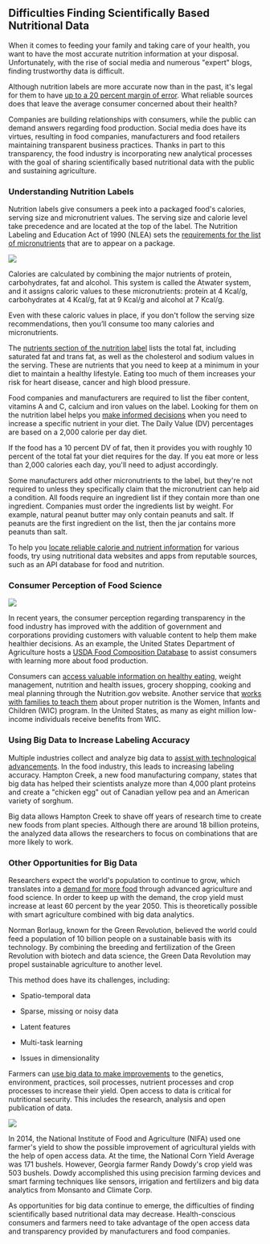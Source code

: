 ## Difficulties Finding Scientifically Based Nutritional Data

When it comes to feeding your family and taking care of your health, you want to have the most accurate nutrition information at your disposal. Unfortunately, with the rise of social media and numerous "expert" blogs, finding trustworthy data is difficult.

Although nutrition labels are more accurate now than in the past, it's legal for them to have [up to a 20 percent margin of error](http://nutritionovereasy.com/2011/04/can-you-trust-the-nutrition-facts/). What reliable sources does that leave the average consumer concerned about their health?

Companies are building relationships with consumers, while the public can demand answers regarding food production.  Social media does have its virtues, resulting in food companies, manufacturers and food retailers maintaining transparent business practices.  Thanks in part to this transparency, the food industry is incorporating new analytical processes with the goal of sharing scientifically based nutritional data with the public and sustaining agriculture.

### Understanding Nutrition Labels

Nutrition labels give consumers a peek into a packaged food's calories, serving size and micronutrient values. The serving size and calorie level take precedence and are located at the top of the label. The Nutrition Labeling and Education Act of 1990 (NLEA) sets the [requirements for the list of micronutrients](https://www.scientificamerican.com/article/how-do-food-manufacturers/) that are to appear on a package.

<img className="floating-img" src="src-difficulties-finding-scientifically-based-nutrition-data/Nutrition-Facts.png" />

Calories are calculated by combining the major nutrients of protein, carbohydrates, fat and alcohol. This system is called the Atwater system, and it assigns caloric values to these micronutrients: protein at 4 Kcal/g, carbohydrates at 4 Kcal/g, fat at 9 Kcal/g and alcohol at 7 Kcal/g.

Even with these caloric values in place, if you don't follow the serving size recommendations, then you’ll consume too many calories and micronutrients.

The [nutrients section of the nutrition label](http://www.fda.gov/Food/IngredientsPackagingLabeling/LabelingNutrition/ucm274593.htm) lists the total fat, including saturated fat and trans fat, as well as the cholesterol and sodium values in the serving. These are nutrients that you need to keep at a minimum in your diet to maintain a healthy lifestyle. Eating too much of them increases your risk for heart disease, cancer and high blood pressure.

Food companies and manufacturers are required to list the fiber content, vitamins A and C, calcium and iron values on the label. Looking for them on the nutrition label helps you [make informed decisions](http://www.eatright.org/resource/food/nutrition/nutrition-facts-and-food-labels/the-basics-of-the-nutrition-facts-panel) when you need to increase a specific nutrient in your diet. The Daily Value (DV) percentages are based on a 2,000 calorie per day diet.

If the food has a 10 percent DV of fat, then it provides you with roughly 10 percent of the total fat your diet requires for the day. If you eat more or less than 2,000 calories each day, you'll need to adjust accordingly.

Some manufacturers add other micronutrients to the label, but they're not required to unless they specifically claim that the micronutrient can help aid a condition. All foods require an ingredient list if they contain more than one ingredient. Companies must order the ingredients list by weight. For example, natural peanut butter may only contain peanuts and salt. If peanuts are the first ingredient on the list, then the jar contains more peanuts than salt.

To help you [locate reliable calorie and nutrient information](https://www.programmableweb.com/category/food/apis?category=20048) for various foods, try using nutritional data websites and apps from reputable sources, such as an API database for food and nutrition.

### Consumer Perception of Food Science

<img src="src-difficulties-finding-scientifically-based-nutrition-data/World-Population.png" />

In recent years, the consumer perception regarding transparency in the food industry has improved with the addition of government and corporations providing customers with valuable content to help them make healthier decisions.  As an example, the United States Department of Agriculture hosts a [USDA Food Composition Database](https://ndb.nal.usda.gov/ndb/) to assist consumers with learning more about food production.

Consumers can [access valuable information on healthy eating](https://www.nutrition.gov/about-us), weight management, nutrition and health issues, grocery shopping, cooking and meal planning through the Nutrition.gov website. Another service that [works with families to teach them](https://www.fns.usda.gov/wic/frequently-asked-questions-about-wic) about proper nutrition is the Women, Infants and Children (WIC) program. In the United States, as many as eight million low-income individuals receive benefits from WIC.

### Using Big Data to Increase Labeling Accuracy

Multiple industries collect and analyze big data to [assist with technological advancements](https://www.wired.com/2015/04/dan-zigmond/). In the food industry, this leads to increasing labeling accuracy. Hampton Creek, a new food manufacturing company, states that big data has helped their scientists analyze more than 4,000 plant proteins and create a "chicken egg" out of Canadian yellow pea and an American variety of sorghum.

Big data allows Hampton Creek to shave off years of research time to create new foods from plant species. Although there are around 18 billion proteins, the analyzed data allows the researchers to focus on combinations that are more likely to work.

### Other Opportunities for Big Data

Researchers expect the world's population to continue to grow, which translates into a [demand for more food](http://www.slideshare.net/ErikAndrejko/deep-learninginagriculture?qid=4e0bf265-9e84-45b2-91a2-7f795f28adf5&amp;v=&amp;b=&amp;from_search=6) through advanced agriculture and food science. In order to keep up with the demand, the crop yield must increase at least 60 percent by the year 2050. This is theoretically possible with smart agriculture combined with big data analytics.

Norman Borlaug, known for the Green Revolution, believed the world could feed a population of 10 billion people on a sustainable basis with its technology. By combining the breeding and fertilization of the Green Revolution with biotech and data science, the Green Data Revolution may propel sustainable agriculture to another level.

This method does have its challenges, including:

* Spatio-temporal data

* Sparse, missing or noisy data

* Latent features

* Multi-task learning

* Issues in dimensionality

Farmers can [use big data to make improvements](https://nifa.usda.gov/resource/food-and-agriculture-data-science`) to the genetics, environment, practices, soil processes, nutrient processes and crop processes to increase their yield. Open access to data is critical for nutritional security. This includes the research, analysis and open publication of data.

<img src="src-difficulties-finding-scientifically-based-nutrition-data/Yield-Increases.png" />

In 2014, the National Institute of Food and Agriculture (NIFA) used one farmer's yield to show the possible improvement of agricultural yields with the help of open access data. At the time, the National Corn Yield Average was 171 bushels. However, Georgia farmer Randy Dowdy's crop yield was 503 bushels. Dowdy accomplished this using precision farming devices and smart farming techniques like sensors, irrigation and fertilizers and big data analytics from Monsanto and Climate Corp.

As opportunities for big data continue to emerge, the difficulties of finding scientifically based nutritional data may decrease. Health-conscious consumers and farmers need to take advantage of the open access data and transparency provided by manufacturers and food companies.
